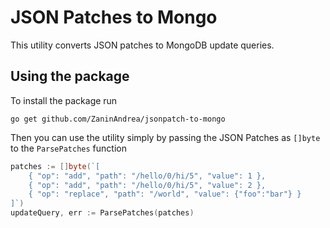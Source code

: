 # JSON Patches to Mongo

This utility converts JSON patches to MongoDB update queries.

## Using the package

To install the package run

```
go get github.com/ZaninAndrea/jsonpatch-to-mongo
```

Then you can use the utility simply by passing the JSON Patches as `[]byte` to the `ParsePatches` function

```go
patches := []byte(`[
    { "op": "add", "path": "/hello/0/hi/5", "value": 1 },
    { "op": "add", "path": "/hello/0/hi/5", "value": 2 },
    { "op": "replace", "path": "/world", "value": {"foo":"bar"} }
]`)
updateQuery, err := ParsePatches(patches)
```
